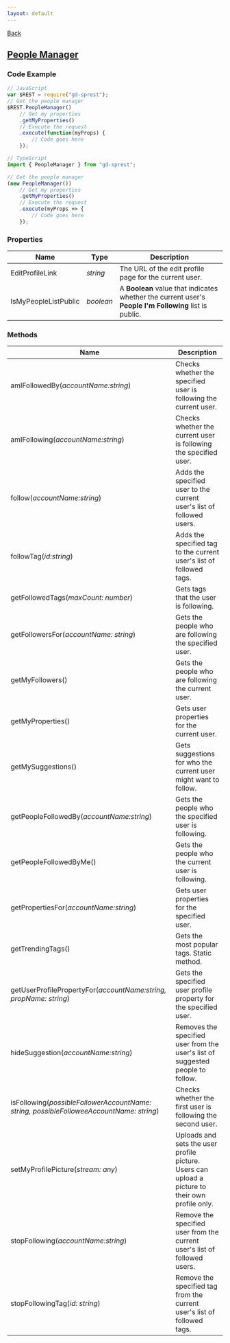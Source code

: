 ```yaml
---
layout: default
---
```

[Back](/api)
## [People Manager](https://msdn.microsoft.com/en-us/library/office/dn790354.aspx#bk_PeopleManager)
### Code Example
```ts
// JavaScript
var $REST = require("gd-sprest");
// Get the people manager
$REST.PeopleManager()
    // Get my properties
    .getMyProperties()
    // Execute the request
    .execute(function(myProps) {
        // Code goes here
    });

// TypeScript
import { PeopleManager } from "gd-sprest";

// Get the people manager
(new PeopleManager())
    // Get my properties
    .getMyProperties()
    // Execute the request
    .execute(myProps => {
        // Code goes here
    });
```

### Properties

| Name | Type | Description |
| --- | --- | --- |
| EditProfileLink | _string_ | The URL of the edit profile page for the current user. |
| IsMyPeopleListPublic | _boolean_ | A **Boolean** value that indicates whether the current user's **People I'm Following** list is public. |

### Methods

| Name | Description |
| --- | --- |
| amIFollowedBy(_accountName:string_) | Checks whether the specified user is following the current user. |
| amIFollowing(_accountName:string_) | Checks whether the current user is following the specified user. |
| follow(_accountName:string_) | Adds the specified user to the current user's list of followed users. |
| followTag(_id:string_) | Adds the specified tag to the current user's list of followed tags. |
| getFollowedTags(_maxCount: number_) | Gets tags that the user is following. |
| getFollowersFor(_accountName: string_) | Gets the people who are following the specified user. |
| getMyFollowers() | Gets the people who are following the current user. |
| getMyProperties() | Gets user properties for the current user. |
| getMySuggestions() | Gets suggestions for who the current user might want to follow. |
| getPeopleFollowedBy(_accountName:string_) | Gets the people who the specified user is following. |
| getPeopleFollowedByMe() | Gets the people who the current user is following. |
| getPropertiesFor(_accountName:string_) | Gets user properties for the specified user. |
| getTrendingTags() | Gets the most popular tags. Static method. |
| getUserProfilePropertyFor(_accountName:string, propName: string_) | Gets the specified user profile property for the specified user. |
| hideSuggestion(_accountName:string_) | Removes the specified user from the user's list of suggested people to follow. |
| isFollowing(_possibleFollowerAccountName: string, possibleFolloweeAccountName: string_) | Checks whether the first user is following the second user. |
| setMyProfilePicture(_stream: any_) | Uploads and sets the user profile picture. Users can upload a picture to their own profile only. |
| stopFollowing(_accountName:string_) | Remove the specified user from the current user's list of followed users. |
| stopFollowingTag(_id: string_) | Remove the specified tag from the current user's list of followed tags. |